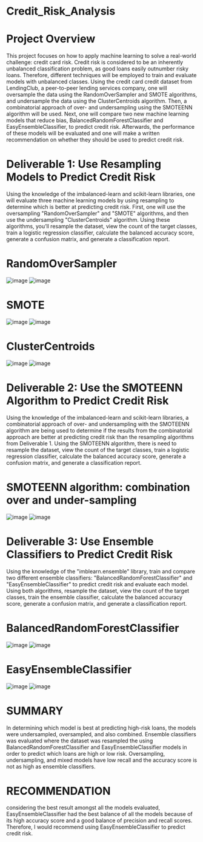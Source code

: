 # Credit_Risk_Analysis
# Project Overview
This project focuses on how to apply machine learning to solve a real-world challenge: credit card risk.
Credit risk is considered to be an inherently unbalanced classification problem, as good loans easily outnumber risky loans. Therefore, different techniques will be employed to train and evaluate models with unbalanced classes.
Using the credit card credit dataset from LendingClub, a peer-to-peer lending services company, one will oversample the data using the RandomOverSampler and SMOTE algorithms, and undersample the data using the ClusterCentroids algorithm. Then, a combinatorial approach of over- and undersampling using the SMOTEENN algorithm will be used. Next, one will compare two new machine learning models that reduce bias, BalancedRandomForestClassifier and EasyEnsembleClassifier, to predict credit risk. Afterwards, the performance of these models will be evaluated and one will make a written recommendation on whether they should be used to predict credit risk.

# Deliverable 1: Use Resampling Models to Predict Credit Risk

Using the knowledge of the imbalanced-learn and scikit-learn libraries, one will evaluate three machine learning models by using resampling to determine which is better at predicting credit risk. First, one will use the oversampling "RandomOverSampler" and "SMOTE" algorithms, and then use the undersampling "ClusterCentroids" algorithm. Using these algorithms, you’ll resample the dataset, view the count of the target classes, train a logistic regression classifier, calculate the balanced accuracy score, generate a confusion matrix, and generate a classification report.
# RandomOverSampler
![image](https://user-images.githubusercontent.com/89113627/146693115-66dc118f-bb00-4c49-99ea-a20efeda059e.png)
![image](https://user-images.githubusercontent.com/89113627/146693161-c8a1ac50-f805-43aa-8be6-8847afa92ee7.png)
# SMOTE
![image](https://user-images.githubusercontent.com/89113627/146693348-4d488206-5ae7-413c-9832-3d8567ebb640.png)
![image](https://user-images.githubusercontent.com/89113627/146693379-c453286b-2c67-40f3-ba72-f5c896d1cdd1.png)
# ClusterCentroids
![image](https://user-images.githubusercontent.com/89113627/146693477-8da122ee-474d-478a-9872-a16681a06619.png)
![image](https://user-images.githubusercontent.com/89113627/146693524-e32adea8-5486-4dd0-8822-4bfc203d7092.png)

# Deliverable 2: Use the SMOTEENN Algorithm to Predict Credit Risk

Using the knowledge of the imbalanced-learn and scikit-learn libraries, a combinatorial approach of over- and undersampling with the SMOTEENN algorithm are being used to determine if the results from the combinatorial approach are better at predicting credit risk than the resampling algorithms from Deliverable 1. Using the SMOTEENN algorithm, there is need to resample the dataset, view the count of the target classes, train a logistic regression classifier, calculate the balanced accuracy score, generate a confusion matrix, and generate a classification report.
# SMOTEENN algorithm: combination over and under-sampling
![image](https://user-images.githubusercontent.com/89113627/146693724-c744342d-5d0d-49b4-becd-dc10e3dd025b.png)
![image](https://user-images.githubusercontent.com/89113627/146693766-1c1e2753-b77a-4ad1-9806-e1a02e97c890.png)

# Deliverable 3: Use Ensemble Classifiers to Predict Credit Risk

Using the knowledge of the "imblearn.ensemble" library, train and compare two different ensemble classifiers: "BalancedRandomForestClassifier" and "EasyEnsembleClassifier" to predict credit risk and evaluate each model. Using both algorithms, resample the dataset, view the count of the target classes, train the ensemble classifier, calculate the balanced accuracy score, generate a confusion matrix, and generate a classification report.
# BalancedRandomForestClassifier
![image](https://user-images.githubusercontent.com/89113627/146693975-fd987d95-1000-4ee8-a384-ccf82738c8f2.png)
![image](https://user-images.githubusercontent.com/89113627/146693995-28fa6016-7fb8-4c74-938d-c27c67f62db2.png)
# EasyEnsembleClassifier
![image](https://user-images.githubusercontent.com/89113627/146694061-d2d3419e-579d-43ee-9da8-62c2a4dba835.png)
![image](https://user-images.githubusercontent.com/89113627/146694109-9f5b3146-a5ab-48f5-a5d6-8a19a9673d3f.png)

# SUMMARY

In determining which model is best at predicting high-risk loans, the models were undersampled, oversampled, and also combined. Ensemble classifiers was evaluated where the dataset was resampled the using BalancedRandomForestClassifier and EasyEnsembleClassifier models in order to predict which loans are high or low risk. Oversampling, undersampling, and mixed models have low recall and the accuracy score is not as high as ensemble classifiers.

# RECOMMENDATION

considering the best result amongst all the models evaluated, EasyEnsembleClassifier had the best balance of all the models because of its high accuracy score and a good balance of precision and recall scores. Therefore, I would recommend using EasyEnsembleClassifier to predict credit risk.

